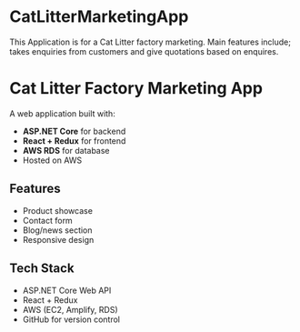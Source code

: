 # CatLitterMarketingApp
This Application is for a Cat Litter factory marketing. Main features include; takes enquiries from customers and give quotations based on enquires.

# Cat Litter Factory Marketing App

A web application built with:
- **ASP.NET Core** for backend
- **React + Redux** for frontend
- **AWS RDS** for database
- Hosted on AWS

## Features
- Product showcase
- Contact form
- Blog/news section
- Responsive design

## Tech Stack
- ASP.NET Core Web API
- React + Redux
- AWS (EC2, Amplify, RDS)
- GitHub for version control
